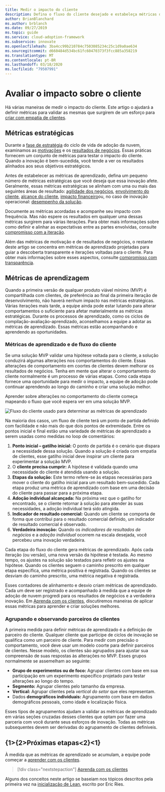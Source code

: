 ```yaml
---
title: Medir o impacto do cliente
description: Defina o fluxo do cliente desejado e estabeleça métricas de aprendizado para medir o comportamento e a adoção do cliente.
author: BrianBlanchard
ms.author: brblanch
ms.date: 09/27/2019
ms.topic: guide
ms.service: cloud-adoption-framework
ms.subservice: innovate
ms.openlocfilehash: 3ba4cc99b210784c7503085234c25c1d9a0ae634
ms.sourcegitcommit: d660484d534bc61fc60470373f3fcc885a358219
ms.translationtype: MT
ms.contentlocale: pt-BR
ms.lasthandoff: 03/18/2020
ms.locfileid: "79507991"
---
```

# <a name="measure-for-customer-impact"></a>Avaliar o impacto sobre o cliente

Há várias maneiras de medir o impacto do cliente. Este artigo o ajudará a definir métricas para validar as mesmas que surgirem de um esforço para [criar com empatia de clientes](./build.md).

## <a name="strategic-metrics"></a>Métricas estratégicas

Durante a [fase de estratégia](../../strategy/index.md) do ciclo de vida de adoção da nuvem, examinamos as [motivações](../../strategy/motivations.md) e os [resultados de negócios](../../strategy/business-outcomes/index.md). Essas práticas fornecem um conjunto de métricas para testar o impacto do cliente. Quando a inovação é bem-sucedida, você tende a ver os resultados alinhados aos seus objetivos estratégicos.

Antes de estabelecer as métricas de aprendizado, defina um pequeno número de métricas estratégicas que você deseja que essa inovação afete. Geralmente, essas métricas estratégicas se alinham com uma ou mais das seguintes áreas de resultado: [agilidade dos negócios](../../strategy/business-outcomes/agility-outcomes.md), [envolvimento do cliente](../../strategy/business-outcomes/engagement-outcomes.md), [alcance do cliente](../../strategy/business-outcomes/reach-outcomes.md), [impacto financeiro](../../strategy/business-outcomes/fiscal-outcomes.md)ou, no caso de inovação operacional: [desempenho da solução](../../strategy/business-outcomes/fiscal-outcomes.md).

Documente as métricas acordadas e acompanhe seu impacto com frequência. Mas não espere os resultados em qualquer uma dessas métricas surgirem para várias iterações. Para obter mais informações sobre como definir e alinhar as expectativas entre as partes envolvidas, consulte [compromisso com a iteração](./index.md#commitment-to-iteration).

Além das métricas de motivação e de resultados de negócios, o restante deste artigo se concentra em métricas de aprendizado projetadas para guiar a descoberta transparente e iterações voltadas para o cliente. Para obter mais informações sobre esses aspectos, consulte [compromisso com transparência](./index.md#commitment-to-transparency).

## <a name="learning-metrics"></a>Métricas de aprendizagem

Quando a primeira versão de qualquer produto viável mínimo (MVP) é compartilhada com clientes, de preferência ao final da primeira iteração de desenvolvimento, não haverá nenhum impacto nas métricas estratégicas. Várias iterações mais tarde, a equipe ainda pode estar lutando para alterar comportamentos o suficiente para afetar materialmente as métricas estratégicas. Durante os processos de aprendizado, como os ciclos de compilação-avaliação-aprendizado, aconselhamos a equipe a adotar as métricas de aprendizado. Essas métricas estão acompanhando e aprendendo as oportunidades.

### <a name="customer-flow-and-learning-metrics"></a>Métricas de aprendizado e de fluxo do cliente

Se uma solução MVP validar uma hipótese voltada para o cliente, a solução conduzirá algumas alterações nos comportamentos do cliente. Essas alterações de comportamento em coortes de clientes devem melhorar os resultados de negócios. Tenha em mente que alterar o comportamento do cliente normalmente é um processo de várias etapas. Como cada etapa fornece uma oportunidade para medir o impacto, a equipe de adoção pode continuar aprendendo ao longo do caminho e criar uma solução melhor.

Aprender sobre alterações no comportamento do cliente começa mapeando o fluxo que você espera ver em uma solução MVP.

![Fluxo do cliente usado para determinar as métricas de aprendizado](../../_images/innovate/customer-flow-learning-metrics.png)

Na maioria dos casos, um fluxo de cliente terá um ponto de partida definido com facilidade e não mais do que dois pontos de extremidade. Entre os pontos inicial e final estão uma variedade de métricas de aprendizado a serem usadas como medidas no loop de comentários:

1. **Ponto inicial – gatilho inicial:** O ponto de partida é o cenário que dispara a necessidade dessa solução. Quando a solução é criada com empatia de clientes, esse gatilho inicial deve inspirar um cliente para experimentar a solução MVP.
2. O **cliente precisa cumprir:** A hipótese é validada quando uma necessidade do cliente é atendida usando a solução.
3. **Etapas da solução:** Este termo refere-se às etapas necessárias para mover o cliente do gatilho inicial para um resultado bem-sucedido. Cada etapa produz uma métrica de aprendizado com base em uma decisão do cliente para passar para a próxima etapa.
4. **Adoção individual alcançada:** Na próxima vez que o gatilho for encontrado, se o cliente retornar à solução para atender às suas necessidades, a adoção individual terá sido atingida.
5. **Indicador de resultado comercial:** Quando um cliente se comporta de forma que contribui para o resultado comercial definido, um indicador de resultado comercial é observado.
6. **Verdadeira inovação:** Quando os *indicadores de resultados de negócios* e a *adoção individual* ocorrem na escala desejada, você percebeu uma inovação verdadeira.

Cada etapa do fluxo do cliente gera métricas de aprendizado. Após cada iteração (ou versão), uma nova versão da hipótese é testada. Ao mesmo tempo, os ajustes na solução são testados para refletir os ajustes na hipótese. Quando os clientes seguem o caminho prescrito em qualquer etapa específica, uma métrica positiva é registrada. Quando os clientes se desviam do caminho prescrito, uma métrica negativa é registrada.

Esses contadores de alinhamento e desvio criam métricas de aprendizado. Cada um deve ser registrado e acompanhado à medida que a equipe de adoção de nuvem progredi para os resultados de negócios e a verdadeira inovação. Em [Aprenda com os clientes](./learn.md), discutiremos maneiras de aplicar essas métricas para aprender e criar soluções melhores.

### <a name="grouping-and-observing-customer-partners"></a>Agrupando e observando parceiros de clientes

A primeira medida para definir métricas de aprendizado é a definição de parceiro do cliente. Qualquer cliente que participe de ciclos de inovação se qualifica como um parceiro de cliente. Para medir com precisão o comportamento, você deve usar um modelo coorte para definir parceiros de clientes. Nesse modelo, os clientes são agrupados para ajustar sua compreensão de suas respostas às alterações no MVP. Esses grupos normalmente se assemelham ao seguinte:

- **Grupo de experimentos ou de foco:** Agrupar clientes com base em sua participação em um experimento específico projetado para testar alterações ao longo do tempo.
- **Segmento:** Agrupar clientes pelo tamanho da empresa.
- **Vertical:** Agrupar clientes pela *vertical do setor* que eles representam.
- Dados **demográficos individuais:** Agrupamento com base em dados demográficos pessoais, como idade e localização física.

Esses tipos de agrupamentos ajudam a validar as métricas de aprendizado em várias seções cruzadas desses clientes que optam por fazer uma parceria com você durante seus esforços de inovação. Todas as métricas subsequentes devem ser derivadas do agrupamento de clientes definíveis.

## <a name="next-steps"></a>{1&gt;{2&gt;Próximas etapas&lt;2}&lt;1}

À medida que as métricas de aprendizado se acumulam, a equipe pode começar a [aprender com os clientes](./learn.md).

> [!div class="nextstepaction"]
> [Aprenda com os clientes](./learn.md)

Alguns dos conceitos neste artigo se baseiam nos tópicos descritos pela primeira vez na [inicialização de Lean](http://theleanstartup.com/book), escrito por Eric Ries.
